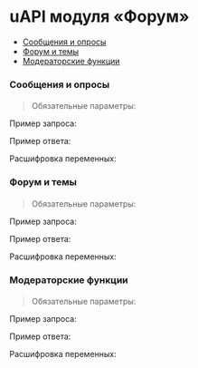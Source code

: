 # uAPI модуля «Форум»

- [Сообщения и опросы](#module-forum-messages)
- [Форум и темы](#module-forum-forum)
- [Модераторские функции](#module-forum-moderfunc)

<a name="module-forum-messages"></a>
### Сообщения и опросы

####

> Обязательные параметры:

Пример запроса:


Пример ответа:


Расшифровка переменных:


<a name="module-forum-forum"></a>
### Форум и темы

####

> Обязательные параметры:

Пример запроса:


Пример ответа:


Расшифровка переменных:


<a name="module-forum-moderfunc"></a>
### Модераторские функции

####

> Обязательные параметры:

Пример запроса:


Пример ответа:


Расшифровка переменных:
